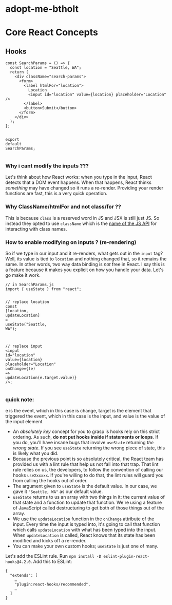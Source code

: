 # adopt-me-btholt

<h1>Core React Concepts</h1>

<h2>Hooks</h2>
<div class="gatsby-highlight" data-language="javascript"><pre class="language-javascript"><code class="language-javascript"><span class="token keyword">const</span> <span class="token function-variable function">SearchParams</span> <span class="token operator">=</span> <span class="token punctuation">(</span><span class="token punctuation">)</span> <span class="token operator">=&gt;</span> <span class="token punctuation">{</span>
  <span class="token keyword">const</span> location <span class="token operator">=</span> <span class="token string">"Seattle, WA"</span><span class="token punctuation">;</span>
  <span class="token keyword">return</span> <span class="token punctuation">(</span>
    <span class="token operator">&lt;</span>div className<span class="token operator">=</span><span class="token string">"search-params"</span><span class="token operator">&gt;</span>
      <span class="token operator">&lt;</span>form<span class="token operator">&gt;</span>
        <span class="token operator">&lt;</span>label htmlFor<span class="token operator">=</span><span class="token string">"location"</span><span class="token operator">&gt;</span>
          Location
          <span class="token operator">&lt;</span>input id<span class="token operator">=</span><span class="token string">"location"</span> value<span class="token operator">=</span><span class="token punctuation">{</span>location<span class="token punctuation">}</span> placeholder<span class="token operator">=</span><span class="token string">"Location"</span> <span class="token operator">/</span><span class="token operator">&gt;</span>
        <span class="token operator">&lt;</span><span class="token operator">/</span>label<span class="token operator">&gt;</span>
        <span class="token operator">&lt;</span>button<span class="token operator">&gt;</span>Submit<span class="token operator">&lt;</span><span class="token operator">/</span>button<span class="token operator">&gt;</span>
      <span class="token operator">&lt;</span><span class="token operator">/</span>form<span class="token operator">&gt;</span>
    <span class="token operator">&lt;</span><span class="token operator">/</span>div<span class="token operator">&gt;</span>
  <span class="token punctuation">)</span><span class="token punctuation">;</span>
<span class="token punctuation">}</span><span class="token punctuation">;</span>

<span class="token keyword">export</span> <span class="token keyword">default</span> SearchParams<span class="token punctuation">;</span></code></pre></div>

<h3>Why i cant modify the inputs ???</h3>
<p>Let's think about how React works: when you type in the input, React detects that a DOM event happens. When that happens, React thinks <em>something</em> may have changed so it runs a re-render. Providing your render functions are fast, this is a very quick operation.</p>

<h3>Why ClassName/htmlFor and not class/for ??</h3>
<p>This is because <code class="language-text">class</code> is a reserved word in JS and JSX is still just JS. So instead they opted to use <code class="language-text">className</code> which is the <a href="https://developer.mozilla.org/en-US/docs/Web/API/Element/className">name of the JS API</a> for interacting with class names.</p>

<h3> How to enable modifying on inputs ? (re-rendering) </h3>
<p>So if we type in our input and it re-renders, what gets out in the <code class="language-text">input</code> tag? Well, its value is tied to <code class="language-text">location</code> and nothing changed that, so it remains the same. In other words, two way data binding is <em>not</em> free in React. I say this is a feature because it makes you explicit on how you handle your data. Let's go make it work.</p>

<div class="gatsby-highlight" data-language="javascript"><pre class="language-javascript"><code class="language-javascript"><span class="token comment">// in SearchParams.js</span>
<span class="token keyword">import</span> <span class="token punctuation">{</span> useState <span class="token punctuation">}</span> <span class="token keyword">from</span> <span class="token string">"react"</span><span class="token punctuation">;</span>

<span class="token comment">// replace location</span>
<span class="token keyword">const</span> <span class="token punctuation">[</span>location<span class="token punctuation">,</span> updateLocation<span class="token punctuation">]</span> <span class="token operator">=</span> <span class="token function">useState</span><span class="token punctuation">(</span><span class="token string">"Seattle, WA"</span><span class="token punctuation">)</span><span class="token punctuation">;</span>

<span class="token comment">// replace input</span>
<span class="token operator">&lt;</span>input
  id<span class="token operator">=</span><span class="token string">"location"</span>
  value<span class="token operator">=</span><span class="token punctuation">{</span>location<span class="token punctuation">}</span>
  placeholder<span class="token operator">=</span><span class="token string">"Location"</span>
  onChange<span class="token operator">=</span><span class="token punctuation">{</span><span class="token punctuation">(</span><span class="token parameter">e</span><span class="token punctuation">)</span> <span class="token operator">=&gt;</span> <span class="token function">updateLocation</span><span class="token punctuation">(</span>e<span class="token punctuation">.</span>target<span class="token punctuation">.</span>value<span class="token punctuation">)</span><span class="token punctuation">}</span>
<span class="token operator">/</span><span class="token operator">&gt;</span><span class="token punctuation">;</span></code></pre></div>

<h3>quick note:</h3>
<p>e is the event, which in this case is change, target is the element that triggered the event, which in this case is the input, and value is the value of the input element</p>

<ul>
<li>An <em>absolutely key</em> concept for you to grasp is hooks rely on this strict ordering. As such, <strong>do not put hooks inside if statements or loops</strong>. If you do, you'll have insane bugs that involve <code class="language-text">useState</code> returning <em>the wrong state</em>. If you see <code class="language-text">useState</code> returning the wrong piece of state, this is likely what you did.</li>
<li>Because the previous point is so absolutely critical, the React team has provided us with a lint rule that help us not fall into that trap. That lint rule relies on us, the developers, to follow the convention of calling our hooks <code class="language-text">useXxxxxx</code>. If you're willing to do that, the lint rules will guard you from calling the hooks out of order.</li>
<li>The argument given to <code class="language-text">useState</code> is the default value. In our case, we gave it <code class="language-text">"Seattle, WA"</code> as our default value.</li>
<li><code class="language-text">useState</code> returns to us an array with two things in it: the current value of that state and a function to update that function. We're using a feature of JavaScript called destructuring to get both of those things out of the array.</li>
<li>We use the <code class="language-text">updateLocation</code> function in the <code class="language-text">onChange</code> attribute of the input. Every time the input is typed into, it's going to call that function which calls <code class="language-text">updateLocation</code> with what has been typed into the input. When <code class="language-text">updateLocation</code> is called, React knows that its state has been modified and kicks off a re-render.</li>
<li>You can make your own custom hooks; <code class="language-text">useState</code> is just one of many.</li>
</ul>

<p>Let's add the ESLint rule. Run <code class="language-text">npm install -D eslint-plugin-react-hooks@4.2.0</code>. Add this to ESLint:</p>
<div class="gatsby-highlight" data-language="json"><pre class="language-json"><code class="language-json"><span class="token punctuation">{</span>
  <span class="token property">"extends"</span><span class="token operator">:</span> <span class="token punctuation">[</span>
    …
    <span class="token string">"plugin:react-hooks/recommended"</span><span class="token punctuation">,</span>
    …
  <span class="token punctuation">]</span>
<span class="token punctuation">}</span></code></pre></div>